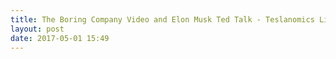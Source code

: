 ```yaml
---
title: The Boring Company Video and Elon Musk Ted Talk - Teslanomics Live!
layout: post
date: 2017-05-01 15:49
---
```


